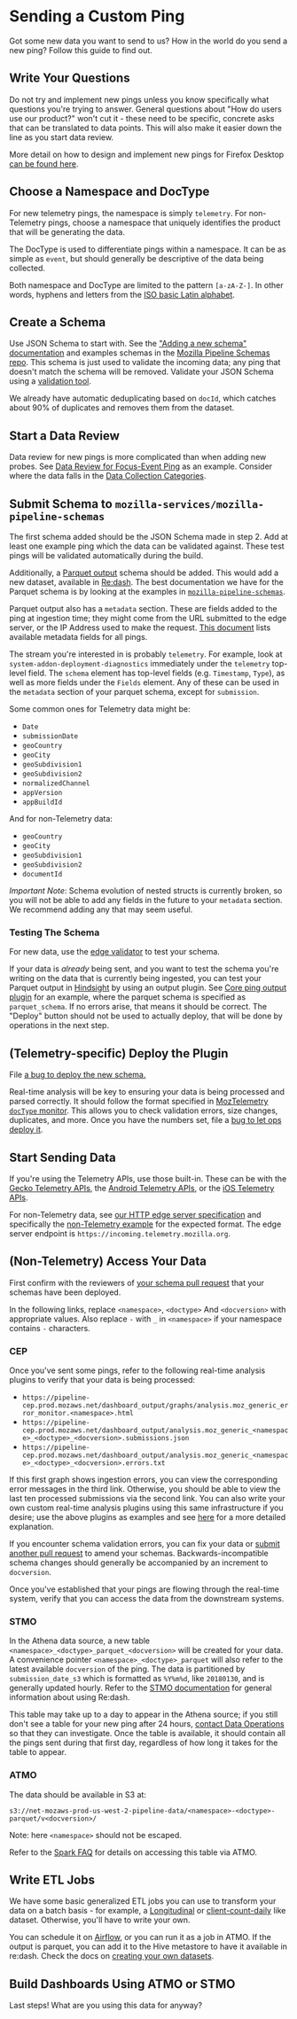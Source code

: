 # Sending a Custom Ping

Got some new data you want to send to us? How in the world do you send a new ping? Follow this guide
to find out.

Write Your Questions
--------------------
Do not try and implement new pings unless you know specifically what questions you're trying to
answer. General questions about "How do users use our product?" won't cut it - these need to be
specific, concrete asks that can be translated to data points. This will also make it easier down
the line as you start data review.

More detail on how to design and implement new pings for Firefox Desktop [can be found here](https://firefox-source-docs.mozilla.org/toolkit/components/telemetry/telemetry/collection/custom-pings.html).

Choose a Namespace and DocType
------------------------------
For new telemetry pings, the namespace is simply `telemetry`. For non-Telemetry
pings, choose a namespace that uniquely identifies the product that will be
generating the data.

The DocType is used to differentiate pings within a namespace. It can be as
simple as `event`, but should generally be descriptive of the data being
collected.

Both namespace and DocType are limited to the pattern `[a-zA-Z-]`. In other words, hyphens and letters from the [ISO basic Latin alphabet](https://en.wikipedia.org/wiki/ISO_basic_Latin_alphabet).

Create a Schema
---------------
Use JSON Schema to start with. See the ["Adding a new schema" documentation](https://github.com/mozilla-services/mozilla-pipeline-schemas#adding-a-new-schema) and examples schemas in the
[Mozilla Pipeline Schemas repo](https://github.com/mozilla-services/mozilla-pipeline-schemas/).
This schema is just used to validate the incoming data; any ping that doesn't match the schema
will be removed. Validate your JSON Schema using a
[validation tool](https://jsonschemalint.com/#/version/draft-04/markup/json).

We already have automatic deduplicating based on `docId`, which catches about 90% of duplicates and
removes them from the dataset.

Start a Data Review
-------------------
Data review for new pings is more complicated than when adding new probes. See
[Data Review for Focus-Event Ping](https://bugzilla.mozilla.org/show_bug.cgi?id=1347266)
as an example. Consider where the data falls in the
[Data Collection Categories](https://wiki.mozilla.org/Firefox/Data_Collection).

Submit Schema to `mozilla-services/mozilla-pipeline-schemas`
------------------------------------------------------------
The first schema added should be the JSON Schema made in step 2.
Add at least one example ping which the data can be validated against.
These test pings will be validated automatically during the build.

Additionally,
a [Parquet output](https://github.com/mozilla-services/mozilla-pipeline-schemas/blob/master/schemas/telemetry/core/core.9.parquetmr.txt)
schema should be added. This would add a new dataset, available in [Re:dash](https://sql.telemetry.mozilla.org).
The best documentation we have for the Parquet schema is by looking at the examples in
[`mozilla-pipeline-schemas`](https://github.com/mozilla-services/mozilla-pipeline-schemas).

Parquet output also has a `metadata` section. These are fields added to the ping at ingestion time;
they might come from the URL submitted to the edge server, or the IP Address used to make the request.
[This document](https://pipeline-cep.prod.mozaws.net/dashboard_output/analysis.moz_telemetry_parquet_schema.parquet.txt)
lists available metadata fields for all pings.

The stream you're interested in is probably `telemetry`.
For example, look at `system-addon-deployment-diagnostics` immediately under the `telemetry` top-level
field. The `schema` element has top-level fields (e.g. `Timestamp`, `Type`), as well as more fields
under the `Fields` element. Any of these can be used in the `metadata` section of your parquet schema,
except for `submission`.

Some common ones for Telemetry data might be:
- `Date`
- `submissionDate`
- `geoCountry`
- `geoCity`
- `geoSubdivision1`
- `geoSubdivision2`
- `normalizedChannel`
- `appVersion`
- `appBuildId`

And for non-Telemetry data:
- `geoCountry`
- `geoCity`
- `geoSubdivision1`
- `geoSubdivision2`
- `documentId`

*Important Note*: Schema evolution of nested structs is currently broken, so you will not be able to add
any fields in the future to your `metadata` section. We recommend adding any that may seem useful.

### Testing The Schema
For new data, use the [edge validator](https://github.com/mozilla-services/edge-validator) to test
your schema.

If your data is _already_ being sent, and you want to test the schema you're writing on the data
that is currently being ingested, you can test your Parquet output in
[Hindsight](https://pipeline-cep.prod.mozaws.net/) by using an output plugin.
See [Core ping output plugin](https://bugzilla.mozilla.org/attachment.cgi?id=8829626)
for an example, where the parquet schema is specified as `parquet_schema`. If no errors arise, that
means it should be correct. The "Deploy" button should not be used to actually deploy, that will be
done by operations in the next step.

(Telemetry-specific) Deploy the Plugin
--------------------------------------
File [a bug to deploy the new schema.](https://bugzilla.mozilla.org/show_bug.cgi?id=1333203)

Real-time analysis will be key to ensuring your data is being processed and parsed correctly.
It should follow the format specified in
[MozTelemetry `docType` monitor](https://mozilla-services.github.io/lua_sandbox_extensions/moz_telemetry/sandboxes/heka/analysis/moz_telemetry_doctype_monitor.html).
This allows you to check validation errors, size changes, duplicates, and more. Once you have
the numbers set, file a
[bug to let ops deploy it](https://bugzilla.mozilla.org/show_bug.cgi?id=1356380).

Start Sending Data
------------------
If you're using the Telemetry APIs, use those built-in. These can be with the
[Gecko Telemetry APIs](https://firefox-source-docs.mozilla.org/toolkit/components/telemetry/telemetry/collection/custom-pings.html),
the [Android Telemetry APIs](https://github.com/mozilla-mobile/telemetry-android), or the
[iOS Telemetry APIs](https://github.com/mozilla-mobile/telemetry-ios).

For non-Telemetry data, see [our HTTP edge server specification](/concepts/pipeline/http_edge_spec.md)
and specifically the [non-Telemetry example](/concepts/pipeline/http_edge_spec.md#postput-request) for the expected format. The edge
server endpoint is `https://incoming.telemetry.mozilla.org`.

(Non-Telemetry) Access Your Data
--------------------------------
First confirm with the reviewers of
[your schema pull request](#submit-schema-to-mozilla-servicesmozilla-pipeline-schemas)
that your schemas have been deployed.

In the following links, replace `<namespace>`, `<doctype>` And `<docversion>` with
appropriate values. Also replace `-` with `_` in `<namespace>` if your
namespace contains `-` characters.

### CEP
Once you've sent some pings, refer to the following real-time analysis plugins
to verify that your data is being processed:

- `https://pipeline-cep.prod.mozaws.net/dashboard_output/graphs/analysis.moz_generic_error_monitor.<namespace>.html`
- `https://pipeline-cep.prod.mozaws.net/dashboard_output/analysis.moz_generic_<namespace>_<doctype>_<docversion>.submissions.json`
- `https://pipeline-cep.prod.mozaws.net/dashboard_output/analysis.moz_generic_<namespace>_<doctype>_<docversion>.errors.txt`

If this first graph shows ingestion errors, you can view the corresponding
error messages in the third link. Otherwise, you should be able to view the
last ten processed submissions via the second link. You can also write your own
custom real-time analysis plugins using this same infrastructure if you desire;
use the above plugins as examples and see
[here](/cookbooks/realtime_analysis_plugin.md) for a more detailed explanation.

If you encounter schema validation errors, you can fix your data or
[submit another pull request](#submit-schema-to-mozilla-servicesmozilla-pipeline-schemas)
to amend your schemas. Backwards-incompatible schema changes should generally
be accompanied by an increment to `docversion`.

Once you've established that your pings are flowing through the real-time
system, verify that you can access the data from the downstream systems.

### STMO
In the Athena data source, a new table
`<namespace>_<doctype>_parquet_<docversion>` will be created for your data. A
convenience pointer `<namespace>_<doctype>_parquet` will also refer to the latest
available `docversion` of the ping. The data is partitioned by
`submission_date_s3` which is formatted as `%Y%m%d`, like `20180130`, and is
generally updated hourly. Refer to the [STMO documentation](/tools/stmo.md)
for general information about using Re:dash.

This table may take up to a day to appear in the Athena source; if you still
don't see a table for your new ping after 24 hours,
[contact Data Operations](https://mana.mozilla.org/wiki/display/SVCOPS/Contacting+Data+Operations)
so that they can investigate. Once the table is available, it should contain
all the pings sent during that first day, regardless of how long it takes for
the table to appear.

### ATMO
The data should be available in S3 at:

`s3://net-mozaws-prod-us-west-2-pipeline-data/<namespace>-<doctype>-parquet/v<docversion>/`

Note: here `<namespace>` should not be escaped.

Refer to the [Spark FAQ](/tools/spark.md#faq) for details on accessing this table via ATMO.

Write ETL Jobs
--------------
We have some basic generalized ETL jobs you can use to transform your data on a batch basis - for example,
a [Longitudinal](https://github.com/mozilla/telemetry-batch-view/blob/master/src/main/scala/com/mozilla/telemetry/views/GenericLongitudinal.scala)
or [client-count-daily](https://github.com/mozilla/telemetry-batch-view/blob/master/src/main/scala/com/mozilla/telemetry/views/GenericCountView.scala)
like dataset. Otherwise, you'll have to write your own.

You can schedule it on [Airflow](http://workflow.telemetry.mozilla.org/), or you can
run it as a job in ATMO. If the output is parquet, you can add it to the Hive metastore to have it
available in re:dash. Check the docs on [creating your own datasets](create_a_dataset.md).

Build Dashboards Using ATMO or STMO
-----------------------------------
Last steps! What are you using this data for anyway?
